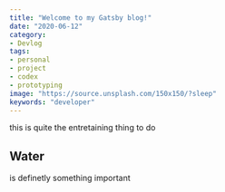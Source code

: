 ```yaml
---
title: "Welcome to my Gatsby blog!"
date: "2020-06-12"
category:
- Devlog
tags:
- personal
- project
- codex
- prototyping
image: "https://source.unsplash.com/150x150/?sleep"
keywords: "developer"
---
```


this is quite the entretaining thing to do

## Water

is definetly something important
